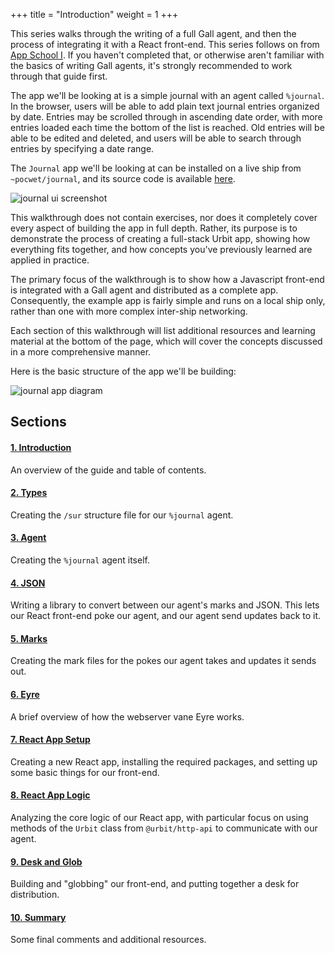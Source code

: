+++
title = "Introduction"
weight = 1
+++

This series walks through the writing of a full Gall agent, and then the process
of integrating it with a React front-end. This series follows on from [App School I](/guides/core/app-school/intro). If you haven't
completed that, or otherwise aren't familiar with the basics of writing Gall
agents, it's strongly recommended to work through that guide first.

The app we'll be looking at is a simple journal with an agent called `%journal`.
In the browser, users will be able to add plain text journal entries organized
by date. Entries may be scrolled through in ascending date order, with more
entries loaded each time the bottom of the list is reached. Old entries will be
able to be edited and deleted, and users will be able to search through entries
by specifying a date range.

The `Journal` app we'll be looking at can be installed on a live ship from
`~pocwet/journal`, and its source code is available [here](https://github.com/urbit/docs-examples/tree/main/journal-app).

![journal ui screenshot](https://media.urbit.org/guides/core/app-school-full-stack-guide/entries.png)

This walkthrough does not contain exercises, nor does it completely cover every
aspect of building the app in full depth. Rather, its purpose is to demonstrate
the process of creating a full-stack Urbit app, showing how everything fits
together, and how concepts you've previously learned are applied in practice.

The primary focus of the walkthrough is to show how a Javascript front-end is
integrated with a Gall agent and distributed as a complete app. Consequently,
the example app is fairly simple and runs on a local ship only, rather than one
with more complex inter-ship networking.

Each section of this walkthrough will list additional resources and learning
material at the bottom of the page, which will cover the concepts discussed in a
more comprehensive manner.

Here is the basic structure of the app we'll be building:

![journal app
diagram](https://media.urbit.org/guides/core/app-school-full-stack-guide/journal-app-diagram.svg)

## Sections

#### [1. Introduction](/guides/core/app-school-full-stack/1-intro)

An overview of the guide and table of contents.

#### [2. Types](/guides/core/app-school-full-stack/2-types)

Creating the `/sur` structure file for our `%journal` agent.

#### [3. Agent](/guides/core/app-school-full-stack/3-agent)

Creating the `%journal` agent itself.

#### [4. JSON](/guides/core/app-school-full-stack/5-json)

Writing a library to convert between our agent's marks and JSON. This lets our
React front-end poke our agent, and our agent send updates back to it.

#### [5. Marks](/guides/core/app-school-full-stack/4-marks)

Creating the mark files for the pokes our agent takes and updates it sends out.

#### [6. Eyre](/guides/core/app-school-full-stack/6-eyre)

A brief overview of how the webserver vane Eyre works.

#### [7. React App Setup](/guides/core/app-school-full-stack/7-react-setup)

Creating a new React app, installing the required packages, and setting up some
basic things for our front-end.

#### [8. React App Logic](/guides/core/app-school-full-stack/8-http-api)

Analyzing the core logic of our React app, with particular focus on using
methods of the `Urbit` class from `@urbit/http-api` to communicate with our
agent.

#### [9. Desk and Glob](/guides/core/app-school-full-stack/9-web-scries)

Building and "globbing" our front-end, and putting together a desk for
distribution.

#### [10. Summary](/guides/core/app-school-full-stack/10-final)

Some final comments and additional resources.

